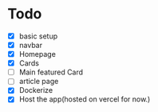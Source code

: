 # Todo

  - [X] basic setup
  - [X] navbar
  - [X] Homepage
  - [X] Cards
  - [ ] Main featured Card
  - [ ] article page
  - [X] Dockerize
  - [X] Host the app(hosted on vercel for now.)
